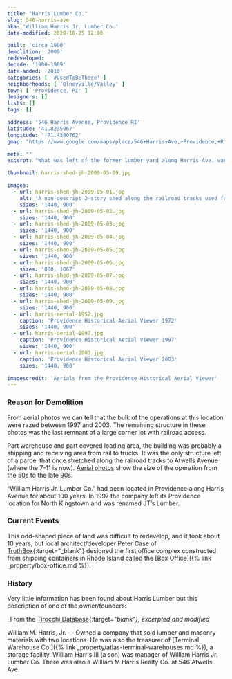 ```yaml
---
title: "Harris Lumber Co."
slug: 546-harris-ave
aka: 'William Harris Jr. Lumber Co.'
date-modified: 2020-10-25 12:00

built: 'circa 1900'
demolition: '2009'
redeveloped: 
decade: '1900-1909'
date-added: '2010'
categories: [ '#UsedToBeThere' ]
neighborhoods: [ 'Olneyville/Valley' ]
town: [ 'Providence, RI' ]
designers: []
lists: []
tags: []

address: '546 Harris Avenue, Providence RI'
latitude: '41.8235067'
longitude: '-71.4380762'
gmap: "https://www.google.com/maps/place/546+Harris+Ave,+Providence,+RI+02909/@41.8235067,-71.4380762,17z/data=!3m1!4b1!4m5!3m4!1s0x89e44598ac2671e3:0x6a6f0bfb41a0e81e!8m2!3d41.8235027!4d-71.4358875"

meta: ""
excerpt: "What was left of the former lumber yard along Harris Ave. was replaced with new office space in 2009"

thumbnail: harris-shed-jh-2009-05-09.jpg

images:
  - url: harris-shed-jh-2009-05-01.jpg
    alt: 'A non-descript 2-story shed along the railroad tracks used for shipping and receiving. Most of the structure is covered in corrugated steel panels and grafitti with an exterior steel stair.'
    sizes: '1440, 900'
  - url: harris-shed-jh-2009-05-02.jpg
    sizes: '1440, 900'
  - url: harris-shed-jh-2009-05-03.jpg
    sizes: '1440, 900'
  - url: harris-shed-jh-2009-05-04.jpg
    sizes: '1440, 900'
  - url: harris-shed-jh-2009-05-05.jpg
    sizes: '1440, 900'
  - url: harris-shed-jh-2009-05-06.jpg
    sizes: '800, 1067'
  - url: harris-shed-jh-2009-05-07.jpg
    sizes: '1440, 900'
  - url: harris-shed-jh-2009-05-08.jpg
    sizes: '1440, 900'
  - url: harris-shed-jh-2009-05-09.jpg
    sizes: '1440, 900'
  - url: harris-aerial-1952.jpg
    caption: 'Providence Historical Aerial Viewer 1972'
    sizes: '1440, 900'
  - url: harris-aerial-1997.jpg
    caption: 'Providence Historical Aerial Viewer 1997'
    sizes: '1440, 900'
  - url: harris-aerial-2003.jpg
    caption: 'Providence Historical Aerial Viewer 2003'
    sizes: '1440, 900'

imagescredit: 'Aerials from the Providence Historical Aerial Viewer'
---
```


### Reason for Demolition

From aerial photos we can tell that the bulk of the operations at this location were razed between 1997 and 2003. The remaining structure in these photos was the last remnant of a large corner lot with railroad access. 

Part warehouse and part covered loading area, the building was probably a shipping and receiving area from rail to trucks. It was the only structure left of a parcel that once stretched along the railroad tracks to Atwells Avenue (where the 7-11 is now). [Aerial photos](#photo-harris-aerial-1952.jpg) show the size of the operation from the 50s to the late 90s.

“William Harris Jr. Lumber Co.” had been located in Providence along Harris Avenue for about 100 years. In 1997 the company left its Providence location for North Kingstown and was renamed JT’s Lumber. 


### Current Events

This odd-shaped piece of land was difficult to redevelop, and it took about 10 years, but local architect/developer Peter Case of [TruthBox](//www.truthbox.com){:target="_blank"} designed the first office complex constructed from shipping containers in Rhode Island called the [Box Office]({% link _property/box-office.md %}).


### History

Very little information has been found about Harris Lumber but this description of one of the owner/founders:

_From the [Tirocchi Database](//tirocchi.stg.brown.edu/database/people_db.php?record=82){:target="_blank"}, excerpted and modified_

William M. Harris, Jr. — Owned a company that sold lumber and masonry materials with two locations. He was also the treasurer of [Terminal Warehouse Co.]({% link _property/atlas-terminal-warehouses.md %}), a storage facility. William Harris III (a son) was manager of William Harris Jr. Lumber Co. There was also a William M Harris Realty Co. at 546 Atwells Ave. 
